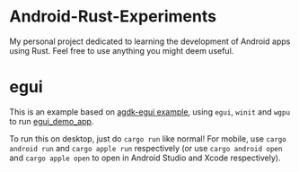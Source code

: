 # Android-Rust-Experiments

My personal project dedicated to learning the development of Android apps using Rust. Feel free to use anything you might deem useful.

# egui

This is an example based on [agdk-egui example](https://github.com/rust-mobile/rust-android-examples), using `egui`, `winit` and `wgpu` to run [egui_demo_app](https://github.com/emilk/egui/tree/master/egui_demo_app).

To run this on desktop, just do `cargo run` like normal! For mobile, use `cargo android run` and `cargo apple run` respectively (or use `cargo android open` and `cargo apple open` to open in Android Studio and Xcode respectively).
